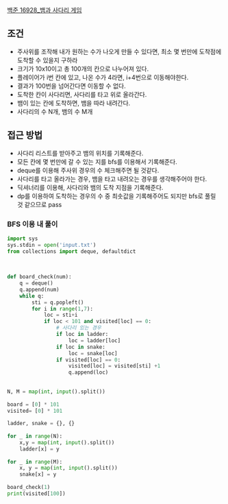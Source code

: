 
[백준 16928_뱀과 사다리 게임](https://www.acmicpc.net/problem/16928)



## 조건

- 주사위를 조작해 내가 원하는 수가 나오게 만들 수 있다면, 최소 몇 번만에 도착점에 도착할 수 있을지 구하라
- 크기가 10x10이고 총 100개의 칸으로 나누어져 있다.
- 플레이어가 i번 칸에 있고, 나온 수가 4라면, i+4번으로 이동해야한다.
- 결과가 100번을 넘어간다면 이동할 수 없다.
- 도착한 칸이 사다리면, 사다리를 타고 위로 올라간다.
- 뱀이 있는 칸에 도착하면, 뱀을 따라 내려간다.
- 사다리의 수 N개, 뱀의 수 M개




## 접근 방법

- 사다리 리스트를 받아주고 뱀의 위치를 기록해준다.
- 모든 칸에 몇 번만에 갈 수 있는 지를 bfs를 이용해서 기록해준다.
- deque를 이용해 주사위 경우의 수 체크해주면 될 것같다.
- 사다리를 타고 올라가는 경우, 뱀을 타고 내려오는 경우를 생각해주어야 한다.
- 딕셔너리를 이용해, 사다리와 뱀의 도착 지점을 기록해준다.
-  dp를 이용하여 도착하는 경우의 수 중 최솟값을 기록해주어도 되지만 bfs로 풀릴 것 같으므로 pass



### BFS 이용 내 풀이

```python
import sys  
sys.stdin = open('input.txt')  
from collections import deque, defaultdict  
  
  
  
def board_check(num):  
    q = deque()  
    q.append(num)  
    while q:  
        sti = q.popleft()  
        for i in range(1,7):  
            loc = sti+i  
            if loc < 101 and visited[loc] == 0:  
                # 사다리 있는 경우  
                if loc in ladder:  
                    loc = ladder[loc]  
                if loc in snake:  
                    loc = snake[loc]  
                if visited[loc] == 0:  
                    visited[loc] = visited[sti] +1  
                    q.append(loc)  
  
  
N, M = map(int, input().split())  
  
board = [0] * 101  
visited= [0] * 101  
  
ladder, snake = {}, {}  
  
for _ in range(N):  
    x,y = map(int, input().split())  
    ladder[x] = y  
  
for _ in range(M):  
    x, y = map(int, input().split())  
    snake[x] = y  
  
board_check(1)  
print(visited[100])
```




